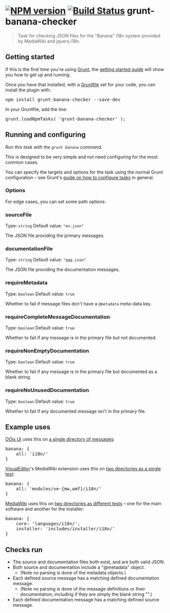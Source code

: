 [![NPM version](https://badge.fury.io/js/grunt-banana-checker.svg)](http://badge.fury.io/js/grunt-banana-checker) [![Build Status](https://travis-ci.org/wikimedia/grunt-banana-checker.svg?branch=master)](https://travis-ci.org/wikimedia/grunt-banana-checker)
grunt-banana-checker
====================

> Task for checking JSON files for the "Banana" i18n system provided by MediaWiki and jquery.i18n.

Getting started
--------------------

If this is the first time you're using [Grunt](http://gruntjs.com/), the [getting started guide](http://gruntjs.com/getting-started) will show you how to get up and running.

Once you have that installed, with a [Gruntfile](http://gruntjs.com/sample-gruntfile) set for your code, you can install the plugin with:

<pre lang=shell>
npm install grunt-banana-checker --save-dev
</pre>

In your Gruntfile, add the line:

<pre lang=js>
grunt.loadNpmTasks( 'grunt-banana-checker' );
</pre>

Running and configuring
--------------------

_Run this task with the `grunt banana` command._

This is designed to be very simple and not need configuring for the most common cases.

You can specify the targets and options for the task using the normal Grunt configuration – see Grunt's [guide on how to configure tasks](http://gruntjs.com/configuring-tasks) in general.

### Options

For edge cases, you can set some path options:

### sourceFile
Type: `string`
Default value: `"en.json"`

The JSON file providing the primary messages.

### documentationFile
Type: `string`
Default value: `"qqq.json"`

The JSON file providing the documentation messages.

### requireMetadata
Type: `boolean`
Default value: `true`

Whether to fail if message files don't have a `@metadata` meta-data key.

### requireCompleteMessageDocumentation
Type: `boolean`
Default value: `true`

Whether to fail if any message is in the primary file but not documented.

### requireNonEmptyDocumentation
Type: `boolean`
Default value: `true`

Whether to fail if any message is in the primary file but documented as a blank string.

### requireNoUnusedDocumentation
Type: `boolean`
Default value: `true`

Whether to fail if any documented message isn't in the primary file.


Example uses
--------------------

[OOjs UI](https://www.mediawiki.org/wiki/VisualEditor) uses this on [a single directory of messages](http://git.wikimedia.org/blob/oojs%2Fui.git/HEAD/Gruntfile.js):

<pre lang=js>
banana: {
    all: 'i18n/'
}
</pre>

[VisualEditor](https://www.mediawiki.org/wiki/VisualEditor)'s MediaWiki extension uses this on [two directories as a single test](https://git.wikimedia.org/blob/mediawiki%2Fextensions%2FVisualEditor.git/HEAD/Gruntfile.js):

<pre lang=js>
banana: {
    all: 'modules/ve-{mw,wmf}/i18n/'
}
</pre>

[MediaWiki](https://www.mediawiki.org/wiki/MediaWiki) uses this on [two directories as different tests](https://git.wikimedia.org/blob/mediawiki%2Fcore.git/HEAD/tests%2Ffrontend%2FGruntfile.js) – one for the main software and another for the installer:

<pre lang=js>
banana: {
    core: 'languages/i18n/',
    installer: 'includes/installer/i18n/'
}
</pre>

Checks run
----------

* The source and documentation files both exist, and are both valid JSON.
* Both source and documentation include a "@metadata" object.
    - (Note no parsing is done of the metadata objects.)
* Each defined source message has a matching defined documentation message.
    - (Note no parsing is done of the message definitions or their documentation, including if they are simply the blank string "".)
* Each defined documentation message has a matching defined source message.
